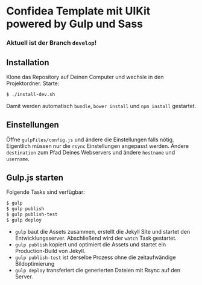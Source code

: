 # Confidea Template mit UIKit powered by Gulp und Sass

### Aktuell ist der Branch `develop`!

## Installation
Klone das Repository auf Deinen Computer und wechsle in den Projektordner. Starte:

```sh
$ ./install-dev.sh
```

Damit werden automatisch `bundle`, `bower install` und `npm install` gestartet.

## Einstellungen

Öffne `gulpFiles/config.js` und ändere die Einstellungen falls nötig. Eigentlich müssen nur die `rsync` Einstellungen angepasst werden. Ändere `destination` zum Pfad Deines Webservers und ändere `hostname` und `username`.

## Gulp.js starten

Folgende Tasks sind verfügbar:

```sh
$ gulp
$ gulp publish
$ gulp publish-test
$ gulp deploy
```

- `gulp` baut die Assets zusammen, erstellt die Jekyll Site und startet den Entwicklungsserver. Abschließend wird der `watch` Task gestartet.
- `gulp publish` kopiert und optimiert die Assets und startet ein Production-Build von Jekyll.
- `gulp publish-test` ist derselbe Prozess ohne die zeitaufwändige Bildoptimierung
- `gulp deploy` transferiert die generierten Dateien mit Rsync auf den Server.
